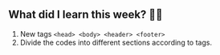 ## What did I learn this week? 🙋‍♂️

1. New tags `<head> <body> <header> <footer>`
2. Divide the codes into different sections according to tags.
